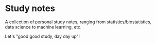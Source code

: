 # Study notes
A collection of personal study notes, ranging from statistics/biostatistics, data science to machine learning, etc.

Let's "good good study, day day up"!

